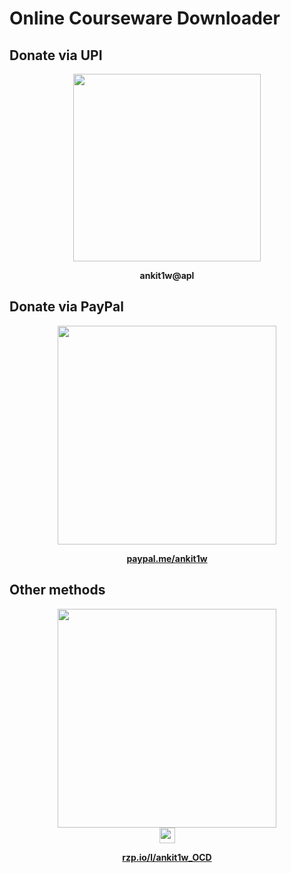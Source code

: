 # Online Courseware Downloader

## Donate via UPI

<p align="center">
  <a href="https://chart.googleapis.com/chart?chs=500x500&cht=qr&chl=upi%3A%2F%2Fpay%3Fpa%3Dankit1w%40apl%26pn%3DMr%2520ANKIT%2520%2520MAJUMDER">
    <img width="300" height="300" src="https://chart.googleapis.com/chart?chs=300x300&cht=qr&chl=upi%3A%2F%2Fpay%3Fpa%3Dankit1w%40apl%26pn%3DMr%2520ANKIT%2520%2520MAJUMDER">
  </a>
</p>
<p align="center">
  <b>ankit1w@apl</b>
</p>


## Donate via PayPal

<p align="center">
  <a href="https://paypal.me/ankit1w">
    <img width="350" src="https://raw.githubusercontent.com/stefan-niedermann/paypal-donate-button/master/paypal-donate-button.png">
  </a>
</p>
<p align="center">
  <a href="https://paypal.me/ankit1w">
    <b>paypal.me/ankit1w</b>
  </a>
</p>

## Other methods

<p align="center">
  <a href="https://rzp.io/l/ankit1w_OCD">
    <img width="350" src="https://i.imgur.com/DGVrNug.png">
    </br>
    <img height="25px" src="https://cdn.razorpay.com/static/assets/powered_by_razorpay.png">
  </a>
</p>
<p align="center">
  <a href="https://rzp.io/l/ankit1w_OCD">
    <b>rzp.io/l/ankit1w_OCD</b>
  </a>
</p>